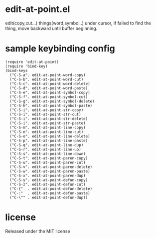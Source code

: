 # edit-at-point.el
edit(copy,cut...) things(word,symbol..) under cursor, if failed to find the thing, move backward until buffer beginning.

# sample keybinding config
```
(require 'edit-at-point)
(require 'bind-key)
(bind-keys
  ("C-S-a". edit-at-point-word-copy)
  ("C-S-b". edit-at-point-word-cut)
  ("C-S-c". edit-at-point-word-delete)
  ("C-S-d". edit-at-point-word-paste)
  ("C-S-e". edit-at-point-symbol-copy)
  ("C-S-f". edit-at-point-symbol-cut)
  ("C-S-g". edit-at-point-symbol-delete)
  ("C-S-h". edit-at-point-symbol-paste)
  ("C-S-i". edit-at-point-str-copy)
  ("C-S-i". edit-at-point-str-cut)
  ("C-S-i". edit-at-point-str-delete)
  ("C-S-i". edit-at-point-str-paste)
  ("C-S-m". edit-at-point-line-copy)
  ("C-S-n". edit-at-point-line-cut)
  ("C-S-o". edit-at-point-line-delete)
  ("C-S-p". edit-at-point-line-paste)
  ("C-S-q". edit-at-point-line-dup)
  ("C-S-r". edit-at-point-line-up)
  ("C-S-s". edit-at-point-line-down)
  ("C-S-t". edit-at-point-paren-copy)
  ("C-S-u". edit-at-point-paren-cut)
  ("C-S-v". edit-at-point-paren-delete)
  ("C-S-w". edit-at-point-paren-paste)
  ("C-S-x". edit-at-point-paren-dup)
  ("C-S-y". edit-at-point-defun-copy)
  ("C-S-z". edit-at-point-defun-cut)
  ("C-{"  . edit-at-point-defun-delete)
  ("C-:"  . edit-at-point-defun-paste)
  ("C-\"" . edit-at-point-defun-dup))
```
# license
Released under the MIT license
